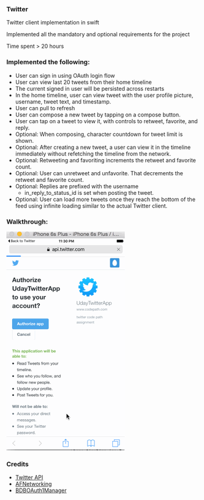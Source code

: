 ### Twitter

Twitter client implementation in swift

Implemented all the mandatory and optional requirements for the project

Time spent > 20 hours

### Implemented the following:
- User can sign in using OAuth login flow
- User can view last 20 tweets from their home timeline
- The current signed in user will be persisted across restarts
- In the home timeline, user can view tweet with the user profile picture, username, tweet text, and timestamp.
- User can pull to refresh
- User can compose a new tweet by tapping on a compose button.
- User can tap on a tweet to view it, with controls to retweet, favorite, and reply.
- Optional: When composing, character countdown for tweet limit is shown.
- Optional: After creating a new tweet, a user can view it in the timeline immediately without refetching the timeline from the network.
- Optional: Retweeting and favoriting increments the retweet and favorite count.
- Optional: User can unretweet and unfavorite. That decrements the retweet and favorite count.
- Optional: Replies are prefixed with the username
  - in_reply_to_status_id is set when posting the tweet.
- Optional: User can load more tweets once they reach the bottom of the feed using infinite loading similar to the actual Twitter client.

### Walkthrough:

![alt tag](https://github.com/udaymitra/Twitter/blob/master/walkthrough.gif)

### Credits

* [Twitter API](https://dev.twitter.com/rest/public)
* [AFNetworking](https://github.com/AFNetworking/AFNetworking)
* [BDBOAuth1Manager](https://github.com/bdbergeron/BDBOAuth1Manager)
